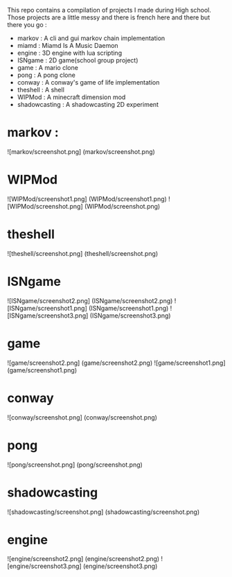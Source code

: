 This repo contains a compilation of projects I made during High school. Those projects are a little messy and there is french here and there but there you go :
- markov : A cli and gui markov chain implementation
- miamd : Miamd Is A Music Daemon
- engine : 3D engine with lua scripting
- ISNgame : 2D game(school group project)
- game : A mario clone
- pong : A pong clone
- conway : A conway's game of life implementation
- theshell : A shell
- WIPMod : A minecraft dimension mod
- shadowcasting : A shadowcasting 2D experiment

# markov :
![markov/screenshot.png] 
 (markov/screenshot.png)

# WIPMod
![WIPMod/screenshot1.png] 
 (WIPMod/screenshot1.png)
![WIPMod/screenshot.png] 
 (WIPMod/screenshot.png)

# theshell
![theshell/screenshot.png] 
 (theshell/screenshot.png)

# ISNgame
![ISNgame/screenshot2.png] 
 (ISNgame/screenshot2.png)
![ISNgame/screenshot1.png] 
 (ISNgame/screenshot1.png)
![ISNgame/screenshot3.png] 
 (ISNgame/screenshot3.png)

# game
![game/screenshot2.png] 
 (game/screenshot2.png)
![game/screenshot1.png] 
 (game/screenshot1.png)

# conway
![conway/screenshot.png] 
 (conway/screenshot.png)

# pong
![pong/screenshot.png] 
 (pong/screenshot.png)

# shadowcasting
![shadowcasting/screenshot.png] 
 (shadowcasting/screenshot.png)

# engine
![engine/screenshot2.png] 
 (engine/screenshot2.png)
![engine/screenshot3.png] 
 (engine/screenshot3.png)
